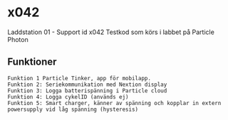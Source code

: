 # x042
Laddstation 01 - Support id x042
Testkod som körs i labbet på Particle Photon

## Funktioner
    Funktion 1 Particle Tinker, app för mobilapp.
    Funktion 2: Seriekommunikation med Nextion display
    Funktion 3: Logga batterispänning i Particle cloud
    Funktion 4: Logga cykelID (används ej)
    Funktion 5: Smart charger, känner av spänning och kopplar in extern powersupply vid låg spänning (hysteresis)


